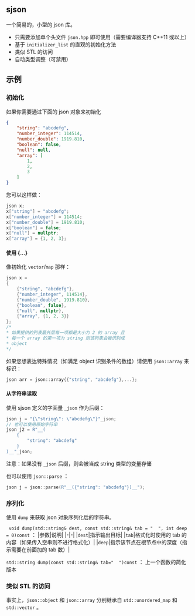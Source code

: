 ## sjson
 一个简易的，小型的 json 库。

 - 只需要添加单个头文件 `json.hpp` 即可使用（需要编译器支持 C++11 或以上）
 - 基于 `initializer_list` 的直观的初始化方法
 - 类似 STL 的访问
 - 自动类型调整（可禁用）

## 示例

### 初始化

如果你需要通过下面的 json 对象来初始化

```json
{
    "string": "abcdefg",
    "number_integer": 114514,
    "number_double": 1919.810,
    "boolean": false,
    "null": null,
    "array": [
        1,
        2,
        3
    ]
}
```

您可以这样做：

```c++
json x;
x["string"] = "abcdefg";
x["number_integer"] = 114514;
x["number_double"] = 1919.810;
x["boolean"] = false;
x["null"] = nullptr;
x["array"] = {1, 2, 3};
```

#### 使用 \{...}

像初始化 `vector`/`map` 那样：

```c++
json x =
{
    {"string", "abcdefg"},
    {"number_integer", 114514},
    {"number_double", 1919.810},
    {"boolean", false},
    {"null", nullptr},
    {"array", {1, 2, 3}}
};
/*
* 如果提供的列表最外层每一项都是大小为 2 的 array 且
* 每一个 array 的第一项为 string 则该列表会被识别成
* object
*/
```

如果您想表达特殊情况（如满足 object 识别条件的数组）请使用 `json::array` 来标识：
```c++
json arr = json::array{{"string", "abcdefg"},...};
```

#### 从字符串读取

使用 sjson 定义的字面量 `_json` 作为后缀：
```c++
json j = "{\"string\": \"abcdefg\"}"_json;
// 也可以使用原始字符串
json j2 = R"__(
    {
        "string": "abcdefg"
    }
)__"_json;
```
注意：如果没有 `_json` 后缀，则会被当成 string 类型的变量存储

也可以使用 `json::parse` ：

```c++
json j = json::parse(R"__({"string": "abcdefg"})__");
```

### 序列化

使用 `dump` 来获取 json 对象序列化后的字符串。

` void dump(std::string& dest, const std::string& tab = "  ", int deep = 0)const` ： 
|参数|说明|
|-|-|
|`dest`|指示输出目标|
|`tab`|格式化时使用的 tab 的内容（如果传入空串则不进行格式化）|
|`deep`|指示该节点在根节点中的深度（指示需要在前面加的 tab 数）|

`std::string dump(const std::string& tab="  ")const` ： 上一个函数的简化版本


### 类似 STL 的访问

事实上，`json::object` 和 `json::array` 分别继承自 `std::unordered_map` 和 `std::vector` 。

```c++

```